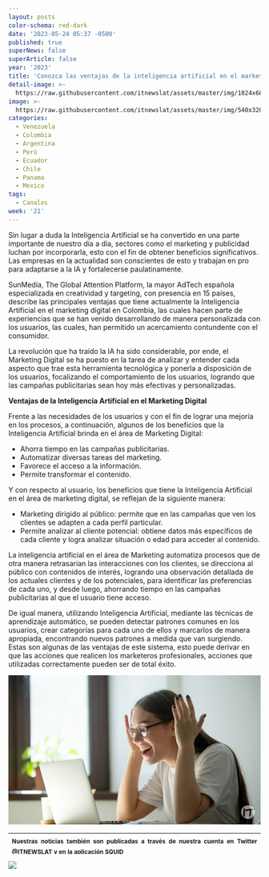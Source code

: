 ```yaml
---
layout: posts
color-schema: red-dark
date: '2023-05-24 05:37 -0500'
published: true
superNews: false
superArticle: false
year: '2023'
title: 'Conozca las ventajas de la inteligencia artificial en el marketing digital '
detail-image: >-
  https://raw.githubusercontent.com/itnewslat/assets/master/img/1024x680/joven-en-laptop-g.jpg
image: >-
  https://raw.githubusercontent.com/itnewslat/assets/master/img/540x320/joven-en-laptop-p.jpg
categories:
  - Venezuela
  - Colombia
  - Argentina
  - Perú
  - Ecuador
  - Chile
  - Panama
  - Mexico
tags:
  - Canales
week: '21'
---
```

Sin lugar a duda la Inteligencia Artificial se ha convertido en una parte importante de nuestro día a día, sectores como el marketing y publicidad luchan por incorporarla, esto con el fin de obtener beneficios significativos. Las empresas en la actualidad son conscientes de esto y trabajan en pro para adaptarse a la IA y fortalecerse paulatinamente.
 
SunMedia, The Global Attention Platform, la mayor AdTech española especializada en creatividad y targeting, con presencia en 15 países, describe las principales ventajas que tiene actualmente la Inteligencia Artificial en el marketing digital en Colombia, las cuales hacen parte de experiencias que se han venido desarrollando de manera personalizada con los usuarios, las cuales, han permitido un acercamiento contundente con el consumidor.
 
La revolución que ha traído la IA ha sido considerable, por ende, el Marketing Digital se ha puesto en la tarea de analizar y entender cada aspecto que trae esta herramienta tecnológica y ponerla a disposición de los usuarios, focalizando el comportamiento de los usuarios, logrando que las campañas publicitarias sean hoy más efectivas y personalizadas.
 
**Ventajas de la Inteligencia Artificial en el Marketing Digital**
 
Frente a las necesidades de los usuarios y con el fin de lograr una mejoría en los procesos, a continuación, algunos de los beneficios que la Inteligencia Artificial brinda en el área de Marketing Digital:
 
- Ahorra tiempo en las campañas publicitarias.
- Automatizar diversas tareas del marketing.
- Favorece el acceso a la información.
- Permite transformar el contenido.

 
Y con respecto al usuario, los beneficios que tiene la Inteligencia Artificial en el área de marketing digital, se reflejan de la siguiente manera:
 
- Marketing dirigido al público: permite que en las campañas que ven los clientes se adapten a cada perfil particular.
- Permite analizar al cliente potencial: obtiene datos más específicos de cada cliente y logra analizar situación o edad para acceder al contenido.

 
La inteligencia artificial en el área de Marketing automatiza procesos que de otra manera retrasarían las interacciones con los clientes, se direcciona al público con contenidos de interés, logrando una observación detallada de los actuales clientes y de los potenciales, para identificar las preferencias de cada uno, y desde luego, ahorrando tiempo en las campañas publicitarias al que el usuario tiene acceso.
 
De igual manera, utilizando Inteligencia Artificial, mediante las técnicas de aprendizaje automático, se pueden detectar patrones comunes en los usuarios, crear categorías para cada uno de ellos y marcarlos de manera apropiada, encontrando nuevos patrones a medida que van surgiendo.
Estas son algunas de las ventajas de este sistema, esto puede derivar en que las acciones que realicen los marketeros profesionales, acciones que utilizadas correctamente pueden ser de total éxito.
 
![](https://raw.githubusercontent.com/itnewslat/assets/master/img/540x320/joven-en-laptop-p.jpg)

<table style="height: 42px;" width="569">
<tbody>
<tr>
<td style="text-align: justify;"><sub><strong>Nuestras noticias también son publicadas a través de nuestra cuenta en Twitter <a href="https://twitter.com/itnewslat?lang=es">@ITNEWSLAT</a> y en la aplicación <a href="https://squidapp.co/en/">SQUID</a></strong></sub></td>
</tr>
</tbody>
</table>
<img src="https://tracker.metricool.com/c3po.jpg?hash=56f88a41e39ab42c063cc51676587a04"/>
